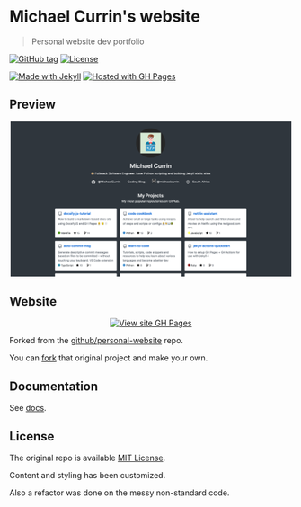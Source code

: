# Michael Currin's website
> Personal website dev portfolio

[![GitHub tag](https://img.shields.io/github/tag/MichaelCurrin/MichaelCurrin.github.io?include_prereleases=&sort=semver)](https://github.com/MichaelCurrin/MichaelCurrin.github.io/releases/)
[![License](https://img.shields.io/badge/License-MIT-blue)](#license)

[![Made with Jekyll](https://img.shields.io/badge/Jekyll-3.9-blue?logo=jekyll&logoColor=white)](https://jekyllrb.com)
[![Hosted with GH Pages](https://img.shields.io/badge/Hosted_with-GitHub_Pages-blue?logo=github&logoColor=white)](https://pages.github.com/)


## Preview

<div align="center">
    <a href="https://michaelcurrin.github.io/">
        <img src="/sample.png"
           alt="Sample screenshot"
           title="Go to site"
           width="500" />
    </a>
</div>


## Website

<div align="center">

[![View site GH Pages](https://img.shields.io/badge/View_site-GH_Pages-2ea44f?style=for-the-badge)](https://MichaelCurrin.github.io/)

</div>

Forked from the [github/personal-website](https://github.com/github/personal-website) repo.

You can [fork](https://github.com/github/personal-website/fork) that original project and make your own.


## Documentation

See [docs](/docs/).


## License

The original repo is available [MIT License](https://opensource.org/licenses/MIT).

Content and styling has been customized.

Also a refactor was done on the messy non-standard code.

